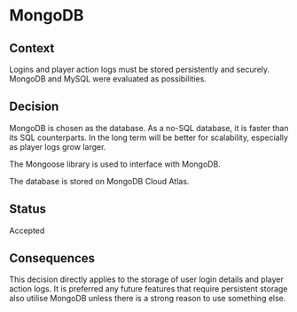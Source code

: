 # MongoDB

## Context

Logins and player action logs must be stored persistently and securely. MongoDB and MySQL were evaluated as possibilities.

## Decision

MongoDB is chosen as the database. As a no-SQL database, it is faster than its SQL counterparts. In the long term will be better for scalability, especially as player logs grow larger.

The Mongoose library is used to interface with MongoDB.

The database is stored on MongoDB Cloud Atlas.

## Status

Accepted

## Consequences

This decision directly applies to the storage of user login details and player action logs. It is preferred any future features that require persistent storage also utilise MongoDB unless there is a strong reason to use something else. 
